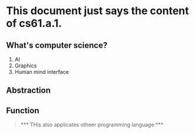 # This document just says the content of cs61.a.1.
## What's computer science?
1. AI
1. Graphics
2. Human mind interface
## Abstraction
## Function
> *** THis also applicates otheer programming language ***

